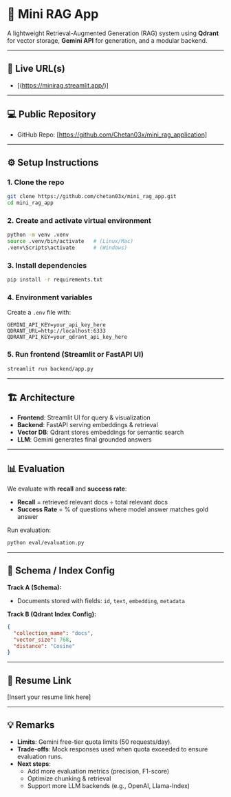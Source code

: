 # 📘 Mini RAG App  

A lightweight Retrieval-Augmented Generation (RAG) system using **Qdrant** for vector storage, **Gemini API** for generation, and a modular backend.  

---

## 🚀 Live URL(s)  
- [(https://minirag.streamlit.app/)]  

---

## 💻 Public Repository  
- GitHub Repo: [https://github.com/Chetan03x/mini_rag_application]  

---

## ⚙️ Setup Instructions  

### 1. Clone the repo  
```bash
git clone https://github.com/chetan03x/mini_rag_app.git
cd mini_rag_app
```

### 2. Create and activate virtual environment  
```bash
python -m venv .venv
source .venv/bin/activate   # (Linux/Mac)
.venv\Scripts\activate      # (Windows)
```

### 3. Install dependencies  
```bash
pip install -r requirements.txt
```

### 4. Environment variables  
Create a `.env` file with:  
```
GEMINI_API_KEY=your_api_key_here
QDRANT_URL=http://localhost:6333
QDRANT_API_KEY=your_qdrant_api_key_here
```


### 5. Run frontend (Streamlit or FastAPI UI)  
```bash
streamlit run backend/app.py
```

---

## 🏗️ Architecture  

- **Frontend**: Streamlit UI for query & visualization  
- **Backend**: FastAPI serving embeddings & retrieval  
- **Vector DB**: Qdrant stores embeddings for semantic search  
- **LLM**: Gemini generates final grounded answers  

---

## 📊 Evaluation  

We evaluate with **recall** and **success rate**:  

- **Recall** = retrieved relevant docs ÷ total relevant docs  
- **Success Rate** = % of questions where model answer matches gold answer  

Run evaluation:  
```bash
python eval/evaluation.py
```

---

## 📑 Schema / Index Config  

**Track A (Schema):**  
- Documents stored with fields: `id`, `text`, `embedding`, `metadata`  

**Track B (Qdrant Index Config):**  
```json
{
  "collection_name": "docs",
  "vector_size": 768,
  "distance": "Cosine"
}
```

---

## 📝 Resume Link  
[Insert your resume link here]  

---

## 💡 Remarks  

- **Limits**: Gemini free-tier quota limits (50 requests/day).  
- **Trade-offs**: Mock responses used when quota exceeded to ensure evaluation runs.  
- **Next steps**:  
  - Add more evaluation metrics (precision, F1-score)  
  - Optimize chunking & retrieval  
  - Support more LLM backends (e.g., OpenAI, Llama-Index)  
